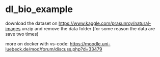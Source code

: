 # dl_bio_example

download the dataset on 
https://www.kaggle.com/prasunroy/natural-images
unzip and remove the data folder (for some reason the data are save two times)

more on docker with vs-code:
https://moodle.uni-luebeck.de/mod/forum/discuss.php?d=33479